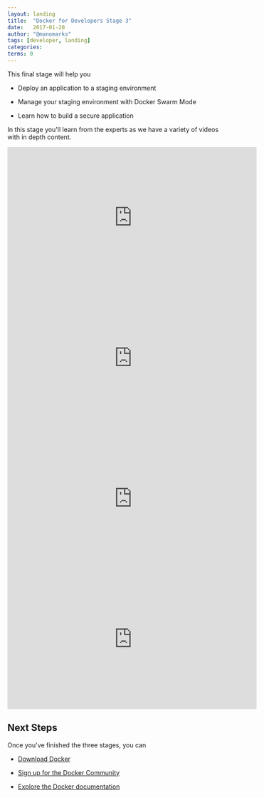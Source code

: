 ```yaml
---
layout: landing
title:  "Docker for Developers Stage 3"
date:   2017-01-20
author: "@manomarks"
tags: [developer, landing]
categories: 
terms: 0
---
```

This final stage will help you

  * Deploy an application to a staging environment

  * Manage your staging environment with Docker Swarm Mode

  * Learn how to build a secure application

In this stage you'll learn from the experts as we have a variety of videos with in depth content.

<iframe width="560" height="315" src="https://www.youtube.com/embed/a8Z3MncihLg?list=PLkA60AVN3hh8_lyxE2jjGaGyr0UoqIv4K" frameborder="0" allowfullscreen></iframe>

<iframe width="560" height="315" src="https://www.youtube.com/embed/yHLAaA4gPxw?list=PLkA60AVN3hh8_lyxE2jjGaGyr0UoqIv4K" frameborder="0" allowfullscreen></iframe>

<iframe width="560" height="315" src="https://www.youtube.com/embed/tjxkxVI_PVU?list=PLkA60AVN3hh8_lyxE2jjGaGyr0UoqIv4K" frameborder="0" allowfullscreen></iframe>

<iframe width="560" height="315" src="https://www.youtube.com/embed/f0jOoIm1dbs?list=PLkA60AVN3hh-HFXhOCZXyIi-du9FxliCN" frameborder="0" allowfullscreen></iframe>

## Next Steps

Once you've finished the three stages, you can

  * [Download Docker](https://docker.com/get-docker)

  * [Sign up for the Docker Community](https://community.docker.com)

  * [Explore the Docker documentation](https://docs.docker.com)